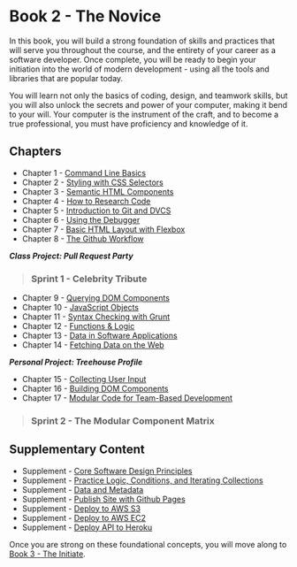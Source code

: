 # Book 2 - The Novice

In this book, you will build a strong foundation of skills and practices that will serve you throughout the course, and the entirety of your career as a software developer. Once complete, you will be ready to begin your initiation into the world of modern development - using all the tools and libraries that are popular today.

You will learn not only the basics of coding, design, and teamwork skills, but you will also unlock the secrets and power of your computer, making it bend to your will. Your computer is the instrument of the craft, and to become a true professional, you must have proficiency and knowledge of it.

## Chapters

* Chapter 1 - [Command Line Basics](./chapters/CLI_BASICS.md)
* Chapter 2 - [Styling with CSS Selectors](./chapters/CSS_SELECTORS.md)
* Chapter 3 - [Semantic HTML Components](./chapters/HTML_COMPONENTS.md)
* Chapter 4 - [How to Research Code](./chapters/MISC_RESEARCH.md)
* Chapter 5 - [Introduction to Git and DVCS](./chapters/GIT_BASICS.md)
* Chapter 6 - [Using the Debugger](./chapters/MISC_DEBUGGING.md)
* Chapter 7 - [Basic HTML Layout with Flexbox](./chapters/FLEXBOX.md)
* Chapter 8 - [The Github Workflow](./chapters/GIT_WORKFLOW.md)

**_Class Project: Pull Request Party_**

> ### __Sprint 1__ - Celebrity Tribute

* Chapter 9 - [Querying DOM Components](./chapters/IDENTIFYING_DOM_COMPONENTS.md)
* Chapter 10 - [JavaScript Objects](./chapters/JS_OBJECTS.md)
* Chapter 11 - [Syntax Checking with Grunt](./chapters/GRUNT_INTRO.md)
* Chapter 12 - [Functions & Logic](./chapters/JS_FUNCTION_BASICS.md)
* Chapter 13 - [Data in Software Applications](./chapters/JS_DATA.md)
* Chapter 14 - [Fetching Data on the Web](./chapters/FETCH_INTRO.md)

**_Personal Project: Treehouse Profile_**

* Chapter 15 - [Collecting User Input](./chapters/USER_INPUT.md)
* Chapter 16 - [Building DOM Components](./chapters/JS_CREATING_COMPONENTS.md)
* Chapter 17 - [Modular Code for Team-Based Development](./chapters/DESIGN_MODULARITY.md)

> ### __Sprint 2__ - The Modular Component Matrix

## Supplementary Content

* Supplement - [Core Software Design Principles](./chapters/DESIGN_PRINCIPLES.md)
* Supplement - [Practice Logic, Conditions, and Iterating Collections](./chapters/JS_LOGIC_PRACTICE.md)
* Supplement - [Data and Metadata](./chapters/METADATA.md)
* Supplement - [Publish Site with Github Pages](./chapters/GITHUB_PAGES.md)
* Supplement - [Deploy to AWS S3](./chapters/AWS_S3.md)
* Supplement - [Deploy to AWS EC2](./chapters/AWS_EC2.md)
* Supplement - [Deploy API to Heroku](./chapters/JSON_SERVER_HEROKU.md)

Once you are strong on these foundational concepts, you will move along to [Book 3 - The Initiate](../book-3-the-initiate/README.md).
